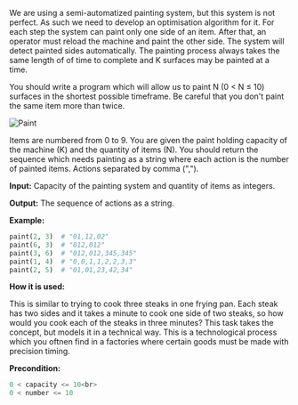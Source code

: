 We are using a semi-automatized painting system,
but this system is not perfect.
As such we need to develop an optimisation algorithm for it.
For each step the system can paint only one side of an item.
After that, an operator must reload the machine and paint the other side. The system will detect painted sides automatically.
The painting process always takes the same length of of time to complete and K surfaces may be painted at a time.

You should write a program which will allow us to paint N (0 < N ≤ 10) surfaces in the shortest possible timeframe.
Be careful that you don't paint the same item more than twice.


![Paint](system.png)

Items are numbered from 0 to 9.
You are given the paint holding capacity of the machine (K) and the quantity of items (N).
You should return the sequence  which needs painting as a string where each action is the number of painted items. 
Actions separated by comma (",").

**Input:** Capacity of the painting system and quantity of items as integers. 

**Output:** The sequence of actions as a string.

**Example:**

```python
paint(2, 3)  # "01,12,02"
paint(6, 3)  # "012,012"
paint(3, 6)  # "012,012,345,345"
paint(1, 4)  # "0,0,1,1,2,2,3,3"
paint(2, 5)  # "01,01,23,42,34"
```
**How it is used:**

This is similar to trying to cook three steaks in one frying pan.
Each steak has two sides and it takes a minute to cook one side of two steaks, so
how would you cook each of the steaks in three minutes?
This task takes the concept,  but models it in a technical way.
This is a technological process which you oftnen find in a factories where certain goods must be made with precision timing.

**Precondition:**

```python
0 < capacity <= 10<br>
0 < number <= 10
```

